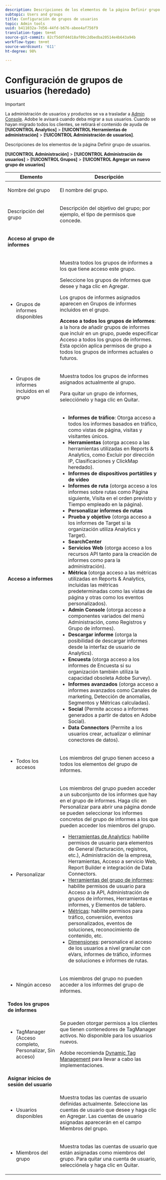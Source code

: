 ```yaml
---
description: Descripciones de los elementos de la página Definir grupo de usuarios.
subtopic: Users and groups
title: Configuración de grupos de usuarios
topic: Admin tools
uuid: b411032a-7d56-44fd-b676-abee4af756f9
translation-type: tm+mt
source-git-commit: 82cf5ddfd4d18af09c2dbedba20514e4b643a94b
workflow-type: tm+mt
source-wordcount: '611'
ht-degree: 98%

---
```



# Configuración de grupos de usuarios (heredado)

>[!IMPORTANT]
>
>La administración de usuarios y productos se va a trasladar a [Admin Console](https://helpx.adobe.com/es/enterprise/using/admin-console.html). Adobe le avisará cuando deba migrar a sus usuarios. Cuando se hayan migrado todos los clientes, se retirará el contenido de ayuda de **[!UICONTROL Analytics]** > **[!UICONTROL Herramientas de administración]** > **[!UICONTROL Administración de usuarios]**.

Descripciones de los elementos de la página Definir grupo de usuarios.

**[!UICONTROL Administración]** > **[!UICONTROL Administración de usuarios]** > **[!UICONTROL Grupos]** > **[!UICONTROL Agregar un nuevo grupo de usuarios]**

<table id="table_85E9EBF7984545C780631D6C2090BD99"> 
 <thead> 
  <tr> 
   <th colname="col1" class="entry"> Elemento </th> 
   <th colname="col2" class="entry"> Descripción </th> 
  </tr> 
 </thead>
 <tbody> 
  <tr> 
   <td colname="col1"> <p>Nombre del grupo </p> </td> 
   <td colname="col2"> <p>El nombre del grupo. </p> </td> 
  </tr> 
  <tr> 
   <td colname="col1"> <p>Descripción del grupo </p> </td> 
   <td colname="col2"> <p>Descripción del objetivo del grupo; por ejemplo, el tipo de permisos que concede. </p> </td> 
  </tr> 
  <tr> 
   <td colname="col1"> <p><b>Acceso al grupo de informes</b> </p> </td> 
   <td colname="col2"> </td> 
  </tr> 
  <tr> 
   <td colname="col1"> <p> 
     <ul id="ul_62D4A028A1194E02B2F0D364D01E741C"> 
      <li id="li_11ADAD0A625046409B4FCCEF1D14E1E6">Grupos de informes disponibles </li> 
     </ul> </p> </td> 
   <td colname="col2"> <p>Muestra todos los grupos de informes a los que tiene acceso este grupo. </p> <p>Seleccione los grupos de informes que desee y haga clic en <span class="uicontrol">Agregar</span>. </p> <p>Los grupos de informes asignados aparecen en <span class="wintitle">Grupos de informes incluidos en el grupo</span>. </p> <p><b>Acceso a todos los grupos de informes</b>: a la hora de añadir grupos de informes que incluir en un grupo, puede especificar <span class="uicontrol">Acceso a todos los grupos de informes</span>. Esta opción aplica permisos de grupo a todos los grupos de informes actuales o futuros. </p> </td> 
  </tr> 
  <tr> 
   <td colname="col1"> <p> 
     <ul id="ul_2615D113681C402E8F6B2A844B402626"> 
      <li id="li_6E04FC6AE26F4052835EF3AE51CDE2E3">Grupos de informes incluidos en el grupo </li> 
     </ul> </p> </td> 
   <td colname="col2"> <p>Muestra todos los grupos de informes asignados actualmente al grupo. </p> <p>Para quitar un grupo de informes, selecciónelo y haga clic en <span class="uicontrol">Quitar</span>. </p> </td> 
  </tr> 
  <tr> 
   <td colname="col1"> <p><b>Acceso a informes</b> </p> </td> 
   <td colname="col2"> 
     <p> 
      <ul id="ul_81ABB1701BEC44ECB548F98EB818F83B"> 
       <li id="li_FCE10A56AF904C9CBCE24AC91025639C"><b>Informes de tráfico</b>: Otorga acceso a todos los informes basados en tráfico, como vistas de página, visitas y visitantes únicos. </li> 
       <li id="li_2742B7A661FC45F496DFFBBB6CE675DE"><b>Herramientas</b> (otorga acceso a las herramientas utilizadas en Reports &amp; Analytics, como Excluir por dirección IP, Clasificaciones y ClickMap heredado). </li> 
       <li id="li_88D54C31211B4A38B46FF64651718865"><b>Informes de dispositivos portátiles y de vídeo</b> </li> 
       <li id="li_DBC756832B52433DA6467EA8AEC02DBA"><b>Informes de ruta</b> (otorga acceso a los informes sobre rutas como Página siguiente, Visita en el orden previsto y Tiempo empleado en la página). </li> 
       <li id="li_D0B1B964C071441EAEC919DD7CC08E3D"><b>Personalizar informes de rutas</b> </li> 
       <li id="li_D63F60FF2DD2418A876B53404634D12D"><b>Prueba y objetivo </b>(otorga acceso a los informes de Target si la organización utiliza Analytics y Target). </li> 
       <li id="li_03CE1718D51049D596DB061932D97506"><b>SearchCenter</b> </li> 
       <li id="li_78AB0BCEDBA946718F90B6D7AB52CB80"><b>Servicios Web </b>(otorga acceso a los recursos API tanto para la creación de informes como para la administración). </li> 
       <li id="li_DCA83780F6214AF1A82255BC977744F1"><b>Métrica</b> (otorga acceso a las métricas utilizadas en Reports &amp; Analytics, incluidas las métricas predeterminadas como las vistas de página y otras como los eventos personalizados).</li> 
       <li id="li_A200E3CED33D4B15BFD30CBDD930912C"><b>Admin Console </b>(otorga acceso a componentes variados del menú Administración, como Registros y Grupo de informes). </li> 
       <li id="li_CF3FA04D402A47618401633BA8583010"><b>Descargar informe</b> (otorga la posibilidad de descargar informes desde la interfaz de usuario de Analytics). </li> 
       <li id="li_03AC2D9FF43648CB90E514C62DC31217"><b>Encuesta</b> (otorga acceso a los informes de Encuesta si su organización también utiliza la capacidad obsoleta Adobe Survey). </li> 
       <li id="li_9FC3F25F335641B5AC9232BDC2DCCECA"><b>Informes avanzados</b> (otorga acceso a informes avanzados como Canales de marketing, Detección de anomalías, Segmentos y Métricas calculadas). </li> 
       <li id="li_DB56BEB8D31A4918B5CCD3CBBC1DF40A"><b>Social</b> (Permite acceso a informes generados a partir de datos en Adobe Social). </li> 
       <li id="li_3C2F4F91B92A4CD9BCDD69E6FCE85EEE"><b>Data Connectors </b>(Permite a los usuarios crear, actualizar o eliminar conectores de datos). </li> 
      </ul> </p> 
   </td> 
  </tr> 
  <tr> 
   <td colname="col1"> <p> 
     <ul id="ul_CE3DC9C5D63348E48D72BEC32C9A2B45"> 
      <li id="li_9636E0FA37BE4FE48F8723F46C96FFC4">Todos los accesos </li> 
     </ul> </p> </td> 
   <td colname="col2"> <p>Los miembros del grupo tienen acceso a todos los elementos del grupo de informes. </p> </td> 
  </tr> 
  <tr> 
   <td colname="col1"> <p> 
     <ul id="ul_B573C170710545F0BF5CC3675A8F7ECA"> 
      <li id="li_238BA42873E24953A0D73443F36BD7C8">Personalizar </li> 
     </ul> </p> </td> 
   <td colname="col2"> <p>Los miembros del grupo pueden acceder a un subconjunto de los informes que hay en el grupo de informes. Haga clic en <span class="uicontrol">Personalizar</span> para abrir una página donde se pueden seleccionar los informes concretos del grupo de informes a los que pueden acceder los miembros del grupo. </p> 
    <ul id="ul_16D5EF18D57D4608AEEDEC40D90D8828"> 
     <li id="li_F29E84C6228A464C8807F09205AEAAC6"><a href="/help/admin/user-management2/c-customize-report-access/groups-analytics-tools.md"> Herramientas de Analytics</a>: habilite permisos de usuario para elementos de General (facturación, registros, etc.), Administración de la empresa, Herramientas, Acceso a servicio Web, Report Builder e integración de Data Connectors. </li> 
     <li id="li_A6EB788162A2455E94CE54B9279A854D"><a href="/help/admin/user-management2/c-customize-report-access/groups-report-suite-tools.md"> Herramientas del grupo de informes</a>: habilite permisos de usuario para Acceso a la API, Administración de grupos de informes, Herramientas e informes, y Elementos de tablero. </li> 
     <li id="li_EDB0255E009B4F1CAFAF53966B41363C"><a href="/help/admin/user-management2/c-customize-report-access/groups-metrics.md"> Métricas</a>: habilite permisos para tráfico, conversión, eventos personalizados, eventos de soluciones, reconocimiento de contenido, etc. </li> 
     <li id="li_8DAE87D1DEF54803A9C6FE31C01F0FB0"><a href="/help/admin/user-management2/c-customize-report-access/groups-dimensions.md"> Dimensiones</a>: personalice el acceso de los usuarios a nivel granular con eVars, informes de tráfico, informes de soluciones e informes de rutas. </li> 
    </ul> </td> 
  </tr> 
  <tr> 
   <td colname="col1"> <p> 
     <ul id="ul_F992DC52D44B4E1E9448D699A57AA7A9"> 
      <li id="li_5D07359AF741418FB73468400686CB57">Ningún acceso </li> 
     </ul> </p> </td> 
   <td colname="col2"> <p>Los miembros del grupo no pueden acceder a los informes del grupo de informes. </p> </td> 
  </tr> 
  <tr> 
   <td colname="col1"><b>Todos los grupos de informes</b> </td> 
   <td colname="col2"> </td> 
  </tr> 
  <tr> 
   <td colname="col1"> <p> 
     <ul id="ul_19FCA8B24B7E4477B9AC9564D6CF2D44"> 
      <li id="li_F006EF42026F43069AEC0BFE01D7CBC8">TagManager (Acceso completo, Personalizar, Sin acceso) </li> 
     </ul> </p> </td> 
   <td colname="col2"> <p>Se pueden otorgar permisos a los clientes que tienen contenedores de <span class="keyword">TagManager</span> activos. No disponible para los usuarios nuevos. </p> <p>Adobe recomienda <a href="https://docs.adobe.com/content/help/en/dtm/using/migration/atm-migration.html">Dynamic Tag Management</a> para llevar a cabo las implementaciones. </p> </td> 
  </tr> 
  <tr> 
   <td colname="col1"><b>Asignar inicios de sesión del usuario</b> </td> 
   <td colname="col2"> </td> 
  </tr> 
  <tr> 
   <td colname="col1"> <p> 
     <ul id="ul_8C68B33A3847467DBDC58838E3E85612"> 
      <li id="li_9BA51B0001AA41DE949322083A6CE70D">Usuarios disponibles </li> 
     </ul> </p> </td> 
   <td colname="col2"> <p>Muestra todas las cuentas de usuario definidas actualmente. Seleccione las cuentas de usuario que desee y haga clic en <span class="uicontrol">Agregar</span>. Las cuentas de usuario asignadas aparecerán en el campo <span class="uicontrol">Miembros del grupo</span>. </p> </td> 
  </tr> 
  <tr> 
   <td colname="col1"> <p> 
     <ul id="ul_5EAE5B2B54EA4C87BAA0C30AE9C8ECB0"> 
      <li id="li_FB6C9E925A5E498BBAFE13EF7606E940">Miembros del grupo </li> 
     </ul> </p> </td> 
   <td colname="col2"> <p>Muestra todas las cuentas de usuario que están asignadas como miembros del grupo. Para quitar una cuenta de usuario, selecciónela y haga clic en <span class="uicontrol">Quitar</span>. </p> </td> 
  </tr> 
 </tbody> 
</table>

